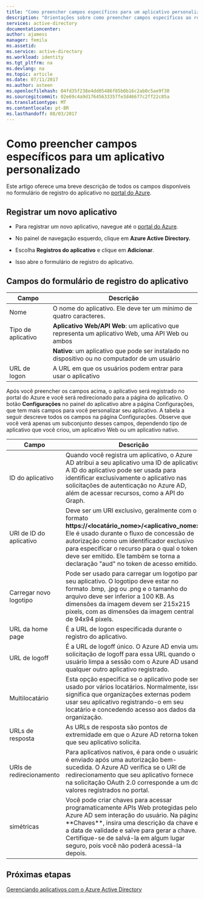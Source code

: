 ```yaml
---
title: "Como preencher campos específicos para um aplicativo personalizado | Microsoft Docs"
description: "Orientações sobre como preencher campos específicos ao registrar um aplicativo personalizado com o Azure AD"
services: active-directory
documentationcenter: 
author: ajamess
manager: femila
ms.assetid: 
ms.service: active-directory
ms.workload: identity
ms.tgt_pltfrm: na
ms.devlang: na
ms.topic: article
ms.date: 07/11/2017
ms.author: asteen
ms.openlocfilehash: 04fd35f238e4dd05486f85b0b16c2ab0c5ae9f30
ms.sourcegitcommit: 02e69c4a9d17645633357fe3d46677c2ff22c85a
ms.translationtype: MT
ms.contentlocale: pt-BR
ms.lasthandoff: 08/03/2017
---
```

# <a name="how-to-fill-out-specific-fields-for-a-custom-developed-application"></a>Como preencher campos específicos para um aplicativo personalizado

Este artigo oferece uma breve descrição de todos os campos disponíveis no formulário de registro do aplicativo no [portal do Azure](https://portal.azure.com).

## <a name="register-a-new-application"></a>Registrar um novo aplicativo

-   Para registrar um novo aplicativo, navegue até o [portal do Azure](https://portal.azure.com).

-   No painel de navegação esquerdo, clique em **Azure Active Directory.**

-   Escolha **Registros do aplicativo** e clique em **Adicionar**.

-   Isso abre o formulário de registro do aplicativo.

## <a name="fields-in-the-application-registration-form"></a>Campos do formulário de registro do aplicativo


| Campo            | Descrição                                                                              |
|------------------|------------------------------------------------------------------------------------------|
| Nome             | O nome do aplicativo. Ele deve ter um mínimo de quatro caracteres.                |
| Tipo de aplicativo | **Aplicativo Web/API Web**: um aplicativo que representa um aplicativo Web, uma API Web ou ambos 
| |**Nativo**: um aplicativo que pode ser instalado no dispositivo ou no computador de um usuário           |
| URL de logon      | A URL em que os usuários podem entrar para usar o aplicativo                                  |

Após você preencher os campos acima, o aplicativo será registrado no portal do Azure e você será redirecionado para a página do aplicativo. O botão **Configurações** no painel do aplicativo abre a página Configurações, que tem mais campos para você personalizar seu aplicativo. A tabela a seguir descreve todos os campos na página Configurações. Observe que você verá apenas um subconjunto desses campos, dependendo tipo de aplicativo que você criou, um aplicativo Web ou um aplicativo nativo.

| Campo           | Descrição                                                                                                                                                                                                                                                                                                     |
|-----------------|-----------------------------------------------------------------------------------------------------------------------------------------------------------------------------------------------------------------------------------------------------------------------------------------------------------------|
| ID do aplicativo  | Quando você registra um aplicativo, o Azure AD atribui a seu aplicativo uma ID de aplicativo. A ID do aplicativo pode ser usada para identificar exclusivamente o aplicativo nas solicitações de autenticação no Azure AD, além de acessar recursos, como a API do Graph.                                                          |
| URI de ID do aplicativo      | Deve ser um URI exclusivo, geralmente com o formato **https://&lt;locatário\_nome&gt;/&lt;aplicativo\_nome&gt;.** Ele é usado durante o fluxo de concessão de autorização como um identificador exclusivo para especificar o recurso para o qual o token deve ser emitido. Ele também se torna a declaração "aud" no token de acesso emitido. |
| Carregar novo logotipo | Pode ser usado para carregar um logotipo para seu aplicativo. O logotipo deve estar no formato .bmp, .jpg ou .png e o tamanho do arquivo deve ser inferior a 100 KB. As dimensões da imagem devem ser 215x215 pixels, com as dimensões da imagem central de 94x94 pixels.                                                       |
| URL da home page   | É a URL de logon especificada durante o registro do aplicativo.                                                                                                                                                                                                                                              |
| URL de logoff      | É a URL de logoff único. O Azure AD envia uma solicitação de logoff para essa URL quando o usuário limpa a sessão com o Azure AD usando qualquer outro aplicativo registrado.                                                                                                                                       |
| Multilocatário  | Esta opção especifica se o aplicativo pode ser usado por vários locatários. Normalmente, isso significa que organizações externas podem usar seu aplicativo registrando-o em seu locatário e concedendo acesso aos dados da organização.                                                                   |
| URLs de resposta      | As URLs de resposta são pontos de extremidade em que o Azure AD retorna tokens que seu aplicativo solicita.                                                                                                                                                                                                          |
| URIs de redirecionamento   | Para aplicativos nativos, é para onde o usuário é enviado após uma autorização bem-sucedida. O Azure AD verifica se o URI de redirecionamento que seu aplicativo fornece na solicitação OAuth 2.0 corresponde a um dos valores registrados no portal.                                                            |
| simétricas            | Você pode criar chaves para acessar programaticamente APIs Web protegidas pelo Azure AD sem interação do usuário. Na página \*\*Chaves\*\*, insira uma descrição da chave e a data de validade e salve para gerar a chave. Certifique-se de salvá-la em algum lugar seguro, pois você não poderá acessá-la depois.             |

## <a name="next-steps"></a>Próximas etapas
[Gerenciando aplicativos com o Azure Active Directory](active-directory-enable-sso-scenario.md)
